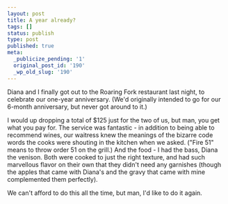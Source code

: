 ```yaml
---
layout: post
title: A year already?
tags: []
status: publish
type: post
published: true
meta:
  _publicize_pending: '1'
  original_post_id: '190'
  _wp_old_slug: '190'
---
```

Diana and I finally got out to the Roaring Fork restaurant last night, to celebrate our one-year anniversary.  (We'd originally intended to go for our 6-month anniversary, but never got around to it.)

I would up dropping a total of $125 just for the two of us, but man, you get what you pay for.  The service was fantastic - in addition to being able to recommend wines, our waitress knew the meanings of the bizarre code words the cooks were shouting in the kitchen when we asked.  ("Fire 51" means to throw order 51 on the grill.)  And the food - I had the bass, Diana the venison.  Both were cooked to just the right texture, and had such marvellous flavor on their own that they didn't need any garnishes (though the apples that came with Diana's and the gravy that came with mine complemented them perfectly).

We can't afford to do this all the time, but man, I'd like to do it again.
